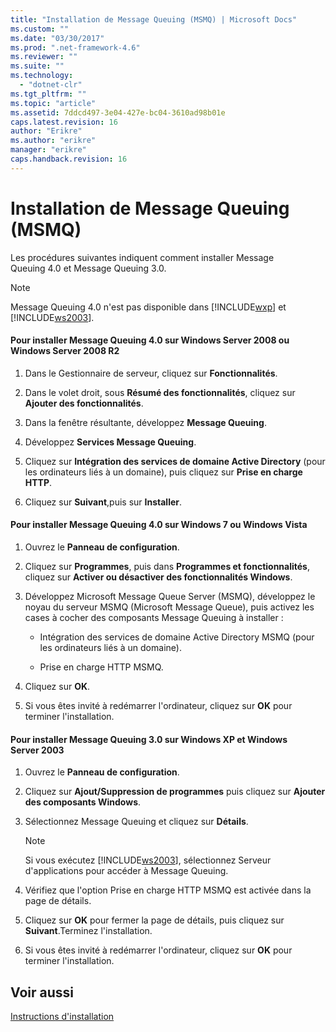 ```yaml
---
title: "Installation de Message Queuing (MSMQ) | Microsoft Docs"
ms.custom: ""
ms.date: "03/30/2017"
ms.prod: ".net-framework-4.6"
ms.reviewer: ""
ms.suite: ""
ms.technology: 
  - "dotnet-clr"
ms.tgt_pltfrm: ""
ms.topic: "article"
ms.assetid: 7ddcd497-3e04-427e-bc04-3610ad98b01e
caps.latest.revision: 16
author: "Erikre"
ms.author: "erikre"
manager: "erikre"
caps.handback.revision: 16
---
```

# Installation de Message Queuing (MSMQ)
Les procédures suivantes indiquent comment installer Message Queuing 4.0 et Message Queuing 3.0.  
  
> [!NOTE]
>  Message Queuing 4.0 n'est pas disponible dans [!INCLUDE[wxp](../../../../includes/wxp-md.md)] et [!INCLUDE[ws2003](../../../../includes/ws2003-md.md)].  
  
#### Pour installer Message Queuing 4.0 sur Windows Server 2008 ou Windows Server 2008 R2  
  
1.  Dans le Gestionnaire de serveur, cliquez sur **Fonctionnalités**.  
  
2.  Dans le volet droit, sous **Résumé des fonctionnalités**, cliquez sur **Ajouter des fonctionnalités**.  
  
3.  Dans la fenêtre résultante, développez **Message Queuing**.  
  
4.  Développez **Services Message Queuing**.  
  
5.  Cliquez sur **Intégration des services de domaine Active Directory** \(pour les ordinateurs liés à un domaine\), puis cliquez sur **Prise en charge HTTP**.  
  
6.  Cliquez sur **Suivant**,puis sur **Installer**.  
  
#### Pour installer Message Queuing 4.0 sur Windows 7 ou Windows Vista  
  
1.  Ouvrez le **Panneau de configuration**.  
  
2.  Cliquez sur **Programmes**, puis dans **Programmes et fonctionnalités**, cliquez sur **Activer ou désactiver des fonctionnalités Windows**.  
  
3.  Développez Microsoft Message Queue Server \(MSMQ\), développez le noyau du serveur MSMQ \(Microsoft Message Queue\), puis activez les cases à cocher des composants Message Queuing à installer :  
  
    -   Intégration des services de domaine Active Directory MSMQ \(pour les ordinateurs liés à un domaine\).  
  
    -   Prise en charge HTTP MSMQ.  
  
4.  Cliquez sur **OK**.  
  
5.  Si vous êtes invité à redémarrer l'ordinateur, cliquez sur **OK** pour terminer l'installation.  
  
#### Pour installer Message Queuing 3.0 sur Windows XP et Windows Server 2003  
  
1.  Ouvrez le **Panneau de configuration**.  
  
2.  Cliquez sur **Ajout\/Suppression de programmes** puis cliquez sur **Ajouter des composants Windows**.  
  
3.  Sélectionnez Message Queuing et cliquez sur **Détails**.  
  
    > [!NOTE]
    >  Si vous exécutez [!INCLUDE[ws2003](../../../../includes/ws2003-md.md)], sélectionnez Serveur d'applications pour accéder à Message Queuing.  
  
4.  Vérifiez que l'option Prise en charge HTTP MSMQ est activée dans la page de détails.  
  
5.  Cliquez sur **OK** pour fermer la page de détails, puis cliquez sur **Suivant**.Terminez l'installation.  
  
6.  Si vous êtes invité à redémarrer l'ordinateur, cliquez sur **OK** pour terminer l'installation.  
  
## Voir aussi  
 [Instructions d'installation](../../../../docs/framework/wcf/samples/set-up-instructions.md)